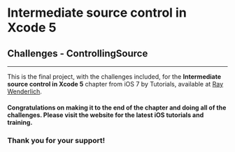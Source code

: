 # Intermediate source control in Xcode 5 
## Challenges - ControllingSource
-------------------------------------
This is the final project, with the challenges included, for the __Intermediate source control in Xcode 5__ chapter from iOS 7 by Tutorials, available at [Ray Wenderlich](http://www.raywenderlich.com/).

#### Congratulations on making it to the end of the chapter and doing all of the challenges. Please visit the website for the latest iOS tutorials and training. 

### Thank you for your support!
